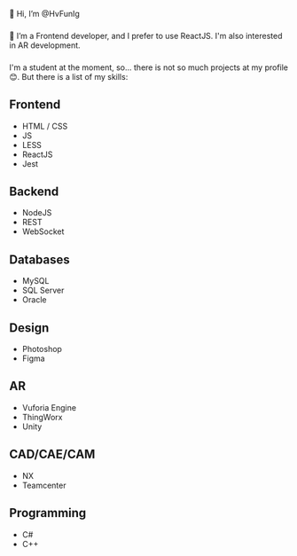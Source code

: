 👋 Hi, I’m @HvFunIg
###
📱 I’m a Frontend developer, and I prefer to use ReactJS. I'm also interested in AR development.
###
I'm a student at the moment, so... there is not so much projects at my profile 😊. But there is a list of my skills:
## Frontend
- HTML / CSS
- JS
- LESS
- ReactJS
- Jest
## Backend
- NodeJS
- REST
- WebSocket
## Databases
- MySQL
- SQL Server
- Oracle
## Design
- Photoshop
- Figma
## AR
- Vuforia Engine
- ThingWorx
- Unity
## CAD/CAE/CAM
- NX
- Teamcenter
## Programming
- C#
- C++
